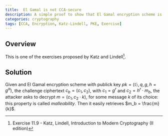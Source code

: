 ```yaml
---
title:  El Gamal is not CCA-secure
description: A simple proof to show that El Gamal encryption scheme is not CCA-secure.
categories: cryptography
tags: [CCA, Encryption, Katz-Lindell, PKE, Exercise]
---
```


## Overview
This is one of the exercises proposed by Katz and Lindell[^1].

## Solution
Given and El Gamal encryption scheme with publick key $pk = (\mathbb{G}, q, g, h=g^\alpha)$, the challenge ciphertext $c_b = (c_1, c_2)$, with $c_1 = g^r$ and $c_2 = h^r \cdot m_b$, the attacker asks to decrypt $m = (c_1, c_2 \cdot k)$, for some message $k$ of its choice: this property is called *malleability*.
Then it easily retrieves $m_b = \frac{m}{k}$.

[^1]: Exercise 11.9 - Katz, Lindell, Introduction to Modern Cryptography (II edition)